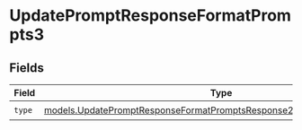 # UpdatePromptResponseFormatPrompts3


## Fields

| Field                                                                                                                                                  | Type                                                                                                                                                   | Required                                                                                                                                               | Description                                                                                                                                            |
| ------------------------------------------------------------------------------------------------------------------------------------------------------ | ------------------------------------------------------------------------------------------------------------------------------------------------------ | ------------------------------------------------------------------------------------------------------------------------------------------------------ | ------------------------------------------------------------------------------------------------------------------------------------------------------ |
| `type`                                                                                                                                                 | [models.UpdatePromptResponseFormatPromptsResponse200ApplicationJSONType](../models/updatepromptresponseformatpromptsresponse200applicationjsontype.md) | :heavy_check_mark:                                                                                                                                     | N/A                                                                                                                                                    |